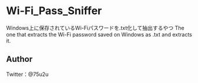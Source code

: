 # Wi-Fi_Pass_Sniffer

Windows上に保存されているWi-Fiパスワードを.txt化して抽出するやつ
The one that extracts the Wi-Fi password saved on Windows as .txt and extracts it.

## Author
Twitter：@75u2u
